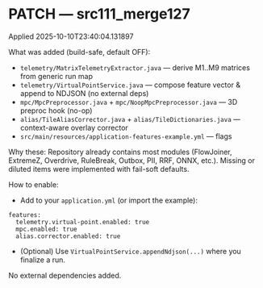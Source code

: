# PATCH — src111_merge127

Applied 2025-10-10T23:40:04.131897

What was added (build-safe, default OFF):
- `telemetry/MatrixTelemetryExtractor.java` — derive M1..M9 matrices from generic run map
- `telemetry/VirtualPointService.java` — compose feature vector & append to NDJSON (no external deps)
- `mpc/MpcPreprocessor.java` + `mpc/NoopMpcPreprocessor.java` — 3D preproc hook (no-op)
- `alias/TileAliasCorrector.java` + `alias/TileDictionaries.java` — context-aware overlay corrector
- `src/main/resources/application-features-example.yml` — flags

Why these:
Repository already contains most modules (FlowJoiner, ExtremeZ, Overdrive, RuleBreak, Outbox, PII, RRF, ONNX, etc.).
Missing or diluted items were implemented with fail-soft defaults.

How to enable:
- Add to your `application.yml` (or import the example):
```
features:
  telemetry.virtual-point.enabled: true
  mpc.enabled: true
  alias.corrector.enabled: true
```
- (Optional) Use `VirtualPointService.appendNdjson(...)` where you finalize a run.

No external dependencies added.
